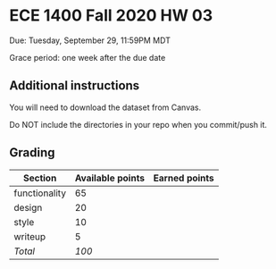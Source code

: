 # ECE 1400 Fall 2020 HW 03

Due:  Tuesday, September 29, 11:59PM MDT

Grace period:  one week after the due date

## Additional instructions

You will need to download the dataset from Canvas.

Do NOT include the directories in your repo when you commit/push it.  

## Grading

| Section  | Available points  | Earned points  | 
|---|---|---|
|  functionality | 65  |   |  
|  design | 20 | |
|  style  |  10 |   |  
|  writeup  |  5 |   |  
| *Total*  | *100* |   |

